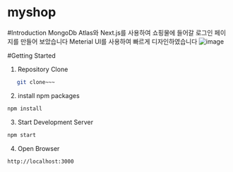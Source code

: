 # myshop

#Introduction
MongoDb Atlas와 Next.js를 사용하여 쇼핑물에 들어갈 로그인 페이지를 만들어 보았습니다
Meterial UI를 사용하여 빠르게 디자인하였습니다
![image](https://github.com/user-attachments/assets/3df20cf6-5195-4a4c-98f4-5370674447b2)


#Getting Started
1. Repository Clone
```bash
   git clone~~~
```
2. install npm packages
```bash
npm install
```

3. Start Development Server
```bash
npm start
```

4. Open Browser
```
http://localhost:3000
```
